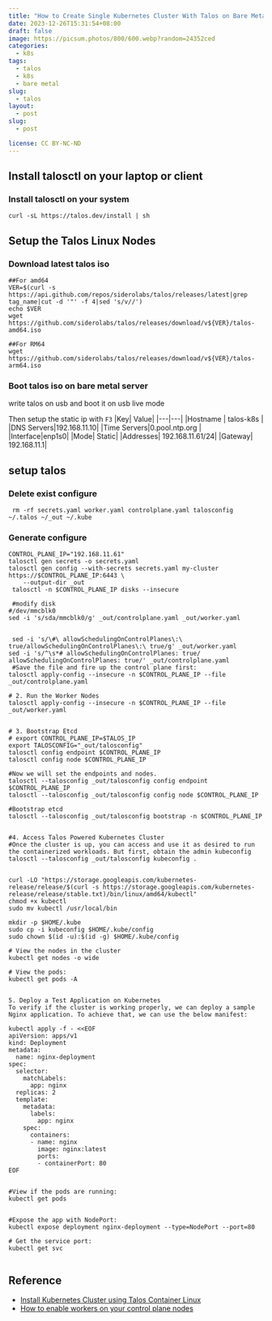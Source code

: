 ```yaml
---
title: "How to Create Single Kubernetes Cluster With Talos on Bare Metal"
date: 2023-12-26T15:31:54+08:00
draft: false
image: https://picsum.photos/800/600.webp?random=24352ced
categories:
  - k8s
tags:
  - talos
  - k8s
  - bare metal
slug:
  - talos
layout: 
  - post
slug: 
  - post

license: CC BY-NC-ND
---
```





## Install talosctl on your laptop or client
### Install talosctl on your system


```shell
curl -sL https://talos.dev/install | sh
```


## Setup the Talos Linux Nodes

### Download latest talos iso
```shell
##For amd64
VER=$(curl -s https://api.github.com/repos/siderolabs/talos/releases/latest|grep tag_name|cut -d '"' -f 4|sed 's/v//')
echo $VER
wget https://github.com/siderolabs/talos/releases/download/v${VER}/talos-amd64.iso

##For RM64
wget https://github.com/siderolabs/talos/releases/download/v${VER}/talos-arm64.iso
```

### Boot talos iso on bare metal server
write talos on usb and boot it on usb live mode

Then setup the static ip with `F3`
|Key| Value|
|---|---|
|Hostname | talos-k8s |
|DNS Servers|192.168.11.10|
|Time Servers|0.pool.ntp.org |
|Interface|enp1s0|
|Mode| Static|
|Addresses| 192.168.11.61/24|
|Gateway| 192.168.11.1|

## setup talos


### Delete exist configure

```shell
 rm -rf secrets.yaml worker.yaml controlplane.yaml talosconfig   ~/.talos ~/_out ~/.kube
```

### Generate configure

```shell
CONTROL_PLANE_IP="192.168.11.61"
talosctl gen secrets -o secrets.yaml 
talosctl gen config --with-secrets secrets.yaml my-cluster https://$CONTROL_PLANE_IP:6443 \
    --output-dir _out 
 talosctl -n $CONTROL_PLANE_IP disks --insecure

 #modify disk
#/dev/mmcblk0
sed -i 's/sda/mmcblk0/g' _out/controlplane.yaml _out/worker.yaml 


 sed -i 's/\#\ allowSchedulingOnControlPlanes\:\ true/allowSchedulingOnControlPlanes\:\ true/g' _out/worker.yaml 
sed -i 's/^\s*# allowSchedulingOnControlPlanes: true/    allowSchedulingOnControlPlanes: true/' _out/controlplane.yaml
 #Save the file and fire up the control plane first:
talosctl apply-config --insecure -n $CONTROL_PLANE_IP --file _out/controlplane.yaml

# 2. Run the Worker Nodes
talosctl apply-config --insecure -n $CONTROL_PLANE_IP --file _out/worker.yaml


# 3. Bootstrap Etcd
# export CONTROL_PLANE_IP=$TALOS_IP
export TALOSCONFIG="_out/talosconfig"
talosctl config endpoint $CONTROL_PLANE_IP
talosctl config node $CONTROL_PLANE_IP

#Now we will set the endpoints and nodes.
talosctl --talosconfig _out/talosconfig config endpoint $CONTROL_PLANE_IP
talosctl --talosconfig _out/talosconfig config node $CONTROL_PLANE_IP

#Bootstrap etcd
talosctl --talosconfig _out/talosconfig bootstrap -n $CONTROL_PLANE_IP


#4. Access Talos Powered Kubernetes Cluster
#Once the cluster is up, you can access and use it as desired to run the containerized workloads. But first, obtain the admin kubeconfig
talosctl --talosconfig _out/talosconfig kubeconfig .


curl -LO "https://storage.googleapis.com/kubernetes-release/release/$(curl -s https://storage.googleapis.com/kubernetes-release/release/stable.txt)/bin/linux/amd64/kubectl"
chmod +x kubectl
sudo mv kubectl /usr/local/bin

mkdir -p $HOME/.kube
sudo cp -i kubeconfig $HOME/.kube/config
sudo chown $(id -u):$(id -g) $HOME/.kube/config

# View the nodes in the cluster
kubectl get nodes -o wide

# View the pods:
kubectl get pods -A


5. Deploy a Test Application on Kubernetes
To verify if the cluster is working properly, we can deploy a sample Nginx application. To achieve that, we can use the below manifest:

kubectl apply -f - <<EOF
apiVersion: apps/v1
kind: Deployment
metadata:
  name: nginx-deployment
spec:
  selector:
    matchLabels:
      app: nginx
  replicas: 2 
  template:
    metadata:
      labels:
        app: nginx
    spec:
      containers:
      - name: nginx
        image: nginx:latest
        ports:
        - containerPort: 80
EOF


#View if the pods are running:
kubectl get pods


#Expose the app with NodePort:
kubectl expose deployment nginx-deployment --type=NodePort --port=80

# Get the service port:
kubectl get svc


```

## Reference

  - [Install Kubernetes Cluster using Talos Container Linux](https://computingforgeeks.com/install-kubernetes-using-talos-container-linux/)
  - [How to enable workers on your control plane nodes](https://www.talos.dev/v1.6/talos-guides/howto/workers-on-controlplane/)

